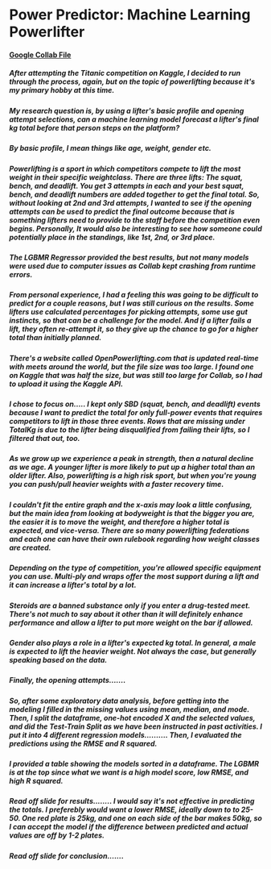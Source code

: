 # Power Predictor: Machine Learning Powerlifter

#### [Google Collab File](https://github.com/MarkMinia/Project7/blob/main/Powerlifting_Machine_Learning_Final_KG_Total.ipynb)

##### After attempting the Titanic competition on Kaggle, I decided to run through the process, again, but on the topic of powerlifting because it's my primary hobby at this time.

##### My research question is, by using a lifter's basic profile and opening attempt selections, can a machine learning model forecast a lifter's final kg total before that person steps on the platform? 

##### By basic profile, I mean things like age, weight, gender etc.

##### Powerlifting is a sport in which competitors compete to lift the most weight in their specific weightclass. There are three lifts: The squat, bench, and deadlift. You get 3 attempts in each and your best squat, bench, and deadlift numbers are added together to get the final total. So, without looking at 2nd and 3rd attempts, I wanted to see if the opening attempts can be used to predict the final outcome because that is something lifters need to provide to the staff before the competition even begins. Personally, It would also be interesting to see how someone could potentially place in the standings, like 1st, 2nd, or 3rd place.

##### The LGBMR Regressor provided the best results, but not many models were used due to computer issues as Collab kept crashing from runtime errors.

##### From personal experience, I had a feeling this was going to be difficult to predict for a couple reasons, but I was still curious on the results. Some lifters use calculated percentages for picking attempts, some use gut instincts, so that can be a challenge for the model. And if a lifter fails a lift, they often re-attempt it, so they give up the chance to go for a higher total than initially planned. 

##### There's a website called OpenPowerlifting.com that is updated real-time with meets around the world, but the file size was too large. I found one on Kaggle that was half the size, but was still too large for Collab, so I had to upload it using the Kaggle API.

##### I chose to focus on..... I kept only SBD (squat, bench, and deadlift) events because I want to predict the total for only full-power events that requires competitors to lift in those three events. Rows that are missing under TotalKg is due to the lifter being disqualified from failing their lifts, so I filtered that out, too. 

##### As we grow up we experience a peak in strength, then a natural decline as we age. A younger lifter is more likely to put up a higher total than an older lifter. Also, powerlifting is a high risk sport, but when you're young you can push/pull heavier weights with a faster recovery time.

##### I couldn't fit the entire graph and the x-axis may look a little confusing, but the main idea from looking at bodyweight is that the bigger you are, the easier it is to move the weight, and therefore a higher total is expected, and vice-versa. There are so many powerlifting federations and each one can have their own rulebook regarding how weight classes are created. 

##### Depending on the type of competition, you're allowed specific equipment you can use. Multi-ply and wraps offer the most support during a lift and it can increase a lifter's total by a lot.

##### Steroids are a banned substance only if you enter a drug-tested meet. There's not much to say about it other than it will definitely enhance performance and allow a lifter to put more weight on the bar if allowed.

##### Gender also plays a role in a lifter's expected kg total. In general, a male is expected to lift the heavier weight. Not always the case, but generally speaking based on the data.

##### Finally, the opening attempts.......

##### So, after some exploratory data analysis, before getting into the modeling I filled in the missing values using mean, median, and mode. Then, I split the dataframe, one-hot encoded X and the selected values, and did the Test-Train Split as we have been instructed in past activities. I put it into 4 different regression models.......... Then, I evaluated the predictions using the RMSE and R squared.

##### I provided a table showing the models sorted in a dataframe. The LGBMR is at the top since what we want is a high model score, low RMSE, and high R squared.

##### Read off slide for results........ I would say it's not effective in predicting the totals. I preferebly would want a lower RMSE, ideally down to to 25-50. One red plate is 25kg, and one on each side of the bar makes 50kg, so I can accept the model if the difference between predicted and actual values are off by 1-2 plates.

##### Read off slide for conclusion.......
